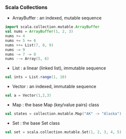 ### Scala Collections
- ArrayBuffer : an indexed, mutable sequence
```scala
import scala.collection.mutable.ArrayBuffer
val nums = ArrayBuffer(1, 2, 3)
nums += 4
nums += 5 += 6
nums ++= List(7, 8, 9)
nums -= 9
nums -= 7 -= 8
nums --= Array(5, 6)
```

- List : a linear (linked list), immutable sequence
```scala
val ints = List.range(1, 10)
```

- Vector : an indexed, immutable sequence
```scala
val a = Vector(1,2,3)
```

- Map : the base Map (key/value pairs) class
```scala
val states = collection.mutable.Map("AK" -> "Alaska")
```

- Set : the base Set class
```scala
val set = scala.collection.mutable.Set(1, 2, 3, 4, 5)
```

